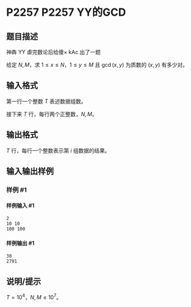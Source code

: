 # P2257 P2257 YY的GCD

## 题目描述

神犇 YY 虐完数论后给傻× kAc 出了一题

给定 $N, M$，求 $1 \leq x \leq N$，$1 \leq y \leq M$ 且 $\gcd(x, y)$ 为质数的 $(x, y)$ 有多少对。


## 输入格式

第一行一个整数 $T$ 表述数据组数。

接下来 $T$ 行，每行两个正整数，$N, M$。


## 输出格式

$T$ 行，每行一个整数表示第 $i$ 组数据的结果。


## 输入输出样例

### 样例 #1

#### 样例输入 #1

```
2
10 10
100 100
```

#### 样例输出 #1

```
30
2791
```

## 说明/提示

$T = 10^4$，$N, M \leq 10^7$。


